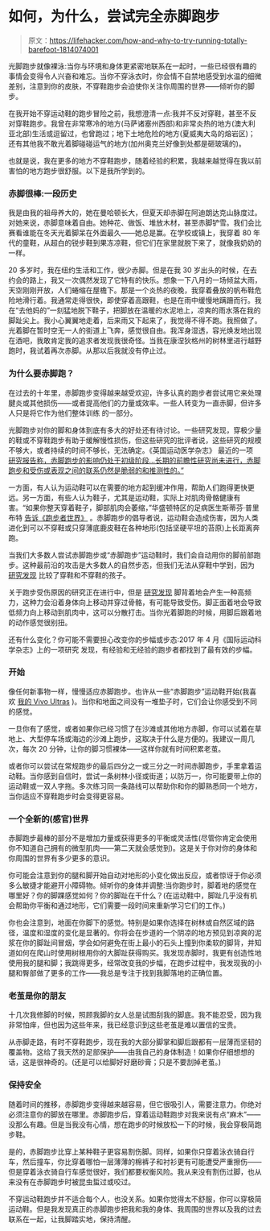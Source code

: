 # 如何，为什么，尝试完全赤脚跑步

> 原文：<https://lifehacker.com/how-and-why-to-try-running-totally-barefoot-1814074001>

光脚跑步就像裸泳:当你与环境和身体更紧密地联系在一起时，一些已经很有趣的事情会变得令人兴奋和难忘。当你不穿泳衣时，你会情不自禁地感受到水温的细微差别，注意到你的皮肤，不穿鞋跑步会迫使你关注你周围的世界——倾听你的脚步。



在我开始不穿运动鞋的跑步冒险之前，我想澄清一点:我并不反对穿鞋，甚至不反对穿鞋跑步。我曾在非常寒冷的地方(马萨诸塞州西部)和非常炎热的地方(澳大利亚北部)生活或逗留过，也曾跑过；地下土地危险的地方(夏威夷大岛的熔岩区)；还有其他我不敢光着脚碰碰运气的地方(加州奥克兰好像到处都是砸玻璃的)。

也就是说，我在更多的地方不穿鞋跑步，随着经验的积累，我越来越觉得在我以前害怕的地方跑步很舒服。以下是我所学到的。

### 赤脚很棒:一段历史

我是由我的祖母养大的，她在曼哈顿长大，但夏天却赤脚在阿迪朗达克山脉度过。对她来说，赤脚意味着自由。她种花、做饭、堆放木材，甚至赤脚铲雪。我们会比赛看谁能在冬天光着脚呆在外面最久——她总是赢。在学校或镇上，我穿着 80 年代的童鞋，从超白的锐步鞋到果冻凉鞋，但它们在家里就脱下来了，就像我奶奶的一样。

20 多岁时，我在纽约生活和工作，很少赤脚。但是在我 30 岁出头的时候，在去约会的路上，我又一次偶然发现了它特有的快乐。想象一下八月的一场倾盆大雨，天空刚刚开放，人们蜷缩在屋檐下。那是一个炎热的夜晚，我穿着叠放的帆布鞋危险地滑行着。我通常走得很快，即使穿着高跟鞋，也是在雨中缓慢地蹒跚而行。我在“去他妈的”一刻猛地脱下鞋子，把脚放在温暖的水泥地上，凉爽的雨水落在我的脚趾尖上。我小心翼翼地走着，后来雨又下起来了，我觉得不得不跑。我照做了。光着脚在暂时空无一人的街道上飞奔，感觉很自由。我浑身湿透，容光焕发地出现在酒吧，我敢肯定我的追求者发现我很奇怪。当我在康涅狄格州的树林里进行越野跑时，我试着再次赤脚。从那以后我就没有停止过。

### 为什么要赤脚跑？

在过去的十年里，赤脚跑步变得越来越受欢迎，许多认真的跑步者尝试用它来处理腱炎或其他损伤——或者提高他们的力量或效率。一些人转变为一直赤脚，但许多人只是将它作为他们整体训练 的一部分。

光脚跑步对你的脚和身体到底有多大的好处还有待讨论。一些研究发现，穿极少量的鞋或不穿鞋跑步有助于缓解慢性损伤，但这些研究的批评者说，这些研究的规模不够大，或者持续的时间不够长，无法确定。《英国运动医学杂志》 最近的一项 [研究报告称，赤脚跑步的影响仍处于初级阶段...长期的前瞻性研究尚未进行，赤脚跑步和受伤或表现之间的联系仍然是脆弱的和推测性的。”](http://bjsm.bmj.com/content/48/5/349)

一方面，有人认为运动鞋可以在需要的地方起到缓冲作用，帮助人们跑得更快更远。另一方面，有些人认为鞋子，尤其是运动鞋，实际上对肌肉骨骼健康有害。“如果你整天穿着鞋子，脚部肌肉会萎缩，”华盛顿特区的足病医生斯蒂芬·普里布特 [告诉《跑步者世界》](https://www.runnersworld.com/the-body-shop/prevent-running-injuries-with-help) 。赤脚跑步的倡导者说，运动鞋会造成伤害，因为人类进化到可以不穿鞋或只穿薄底鹿皮鞋在各种地形(包括坚硬平坦的苔原)上长距离奔跑。

当我们大多数人尝试赤脚跑步或“赤脚跑步”运动鞋时，我们会自动用你的脚前部跑步。这种最前沿的攻击是大多数人的自然步态，但我们无法从穿鞋中学到，因为 [研究发现](https://www.ncbi.nlm.nih.gov/pubmed/20111000) 比较了穿鞋和不穿鞋的孩子。

关于跑步受伤原因的研究正在进行中，但是 [研究发现](http://barefootrunning.fas.harvard.edu/4BiomechanicsofFootStrike.html) 脚背着地会产生一种高频力，这种力会沿着身体向上移动并穿过骨骼，有可能导致受伤。脚正面着地会导致低频力向上移动到肌肉中，这可以分散打击。当你光着脚跑的时候，用脚后跟着地的动作感觉很别扭。

还有什么变化？你可能不需要担心改变你的步幅或步态:2017 年 4 月《国际运动科学杂志》上的一项研究 发现，有经验和无经验的跑步者都找到了最有效的步幅。

### 开始

像任何新事物一样，慢慢适应赤脚跑步。也许从一些“赤脚跑步”运动鞋开始(我喜欢 [我的 Vivo Ultras](https://www.vivobarefoot.com/us/womens/off-road) )。当你和地面之间没有一堆垫子时，它们会让你感受到不同的感觉。

一旦你有了感觉，或者如果你已经习惯了在沙滩或其他地方赤脚，你可以试着在草地上、大型停车场或海边的沙滩上跑步，这取决于什么是方便的。我建议一周几次，每次 20 分钟，让你的脚习惯裸体——这样你就有时间积累老茧。

或者你可以尝试在常规跑步的最后四分之一或三分之一时间赤脚跑步，手里拿着运动鞋。当你感到自信时，尝试一条树林小径或街道；以防万一，你可能要带上你的运动鞋或一双人字拖。多次练习同一条路线可以帮助你和你的脚熟悉同一个地方，当你适应不穿鞋跑步时会变得更容易。

### 一个全新的(感官)世界

赤脚跑步最棒的部分不是增加力量或获得更多的平衡或灵活性(尽管你肯定会使用你不知道自己拥有的微型肌肉——第二天就会感觉到)。这是关于你对你的身体和你周围的世界有多少更多的意识。

你可能会注意到你的腿和脚开始自动对地形的小变化做出反应，或者惊讶于你必须多么敏捷才能避开小障碍物。倾听你的身体并调整:当你跑步时，脚着地的感觉在哪里好？你的脚踝感觉如何？你的脚趾在干什么？(在运动鞋中，脚趾几乎没有机会帮助你平衡和通过地形，它们需要一段时间来重新学习它们的工作。)

你也会注意到，地面在你脚下的感觉。特别是如果你选择在树林或自然区域的路径，温度和湿度的变化是显著的。你将会在步道的一个阴凉的地方预见到凉爽的泥浆在你的脚趾间冒烟，学会如何避免在街上最小的石头上撞到你柔软的脚背，并知道如何在爬山时使用树根用你的大脚趾获得购买。我发现赤脚时，我更有创造性地使用我的腿和脚；我跳得更多，经常改变我的步幅，在跑步过程中，我发现我的小腿和臀部做了更多的工作——我总是专注于找到我脚落地的正确位置。

### 老茧是你的朋友

十几次我修脚的时候，照顾我脚的女人总是试图刮我的脚底。我不能忍受，因为我非常怕痒，但也因为这些年来，我已经意识到这些老茧是难以置信的宝贵。

从赤脚走路，有时不穿鞋跑步，现在我的大部分脚掌和脚后跟都有一层薄而坚韧的覆盖物。这给了我天然的足部保护——由我自己的身体制造！如果你仔细想想的话，这是很神奇的。(还是可以给脚好好磨砂膏；只是不要刮掉老茧。)

### 保持安全

随着时间的推移，赤脚跑步变得越来越容易，但它很吸引人，需要注意力。你绝对必须注意你的脚放在哪里。赤脚跑步后，穿着运动鞋跑步对我来说有点“麻木”——没那么有趣。但是当我没有心情，想在跑步的时候放松一下的时候，我会穿极简跑步鞋。

是的，赤脚跑步比穿上某种鞋子更容易割伤脚。同样，如果你只穿着泳衣骑自行车，然后撞车，你比穿着哪怕一层薄薄的棉裤子和衬衫更有可能遭受严重擦伤——但是穿着泳衣骑自行车感觉很好，我们都要权衡风险。我从来没有割伤过脚，也从来没有在赤脚跑步时被昆虫蜇过或咬过。

不穿运动鞋跑步并不适合每个人，也没关系。如果你觉得太不舒服，你可以穿极简运动鞋。但是我发现真正的赤脚跑步把我和我的身体、我周围的世界以及我的过去联系在一起，让我脚踏实地，保持清醒。